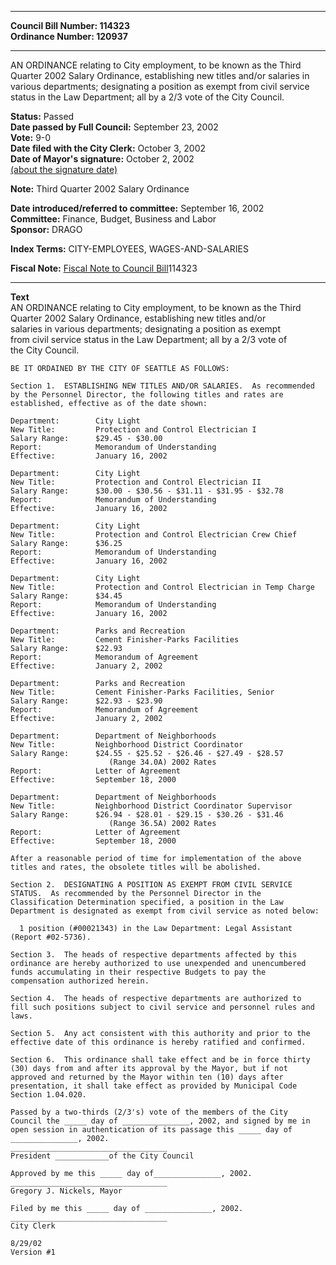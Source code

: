 * * * * *  
  
**Council Bill Number: [](#h0)[](#h2)114323**   
**Ordinance Number: 120937**  
  
* * * * *  
  
AN ORDINANCE relating to City employment, to be known as the Third Quarter 2002 Salary Ordinance, establishing new titles and/or salaries in various departments; designating a position as exempt from civil service status in the Law Department; all by a 2/3 vote of the City Council.  
  
**Status:** Passed   
**Date passed by Full Council:** September 23, 2002   
**Vote:** 9-0   
**Date filed with the City Clerk:** October 3, 2002   
**Date of Mayor's signature:** October 2, 2002   
[(about the signature date)](/~public/approvaldate.htm)   
  
**Note:** Third Quarter 2002 Salary Ordinance  
  
  
**Date introduced/referred to committee:** September 16, 2002   
**Committee:** Finance, Budget, Business and Labor   
**Sponsor:** DRAGO   
  
**Index Terms:** CITY-EMPLOYEES, WAGES-AND-SALARIES  
  
**Fiscal Note:** [Fiscal Note to Council Bill](http://clerk.seattle.gov/~public/fnote/114323.htm)[](#h1)[](#h3)114323  
  
* * * * *  
  
**Text**  
    AN ORDINANCE relating to City employment, to be known as the Third  
    Quarter 2002 Salary Ordinance, establishing new titles and/or  
    salaries in various departments; designating a position as exempt  
    from civil service status in the Law Department; all by a 2/3 vote of  
    the City Council.  
  
    BE IT ORDAINED BY THE CITY OF SEATTLE AS FOLLOWS:  
  
    Section 1.  ESTABLISHING NEW TITLES AND/OR SALARIES.  As recommended  
    by the Personnel Director, the following titles and rates are  
    established, effective as of the date shown:  
  
    Department:        City Light  
    New Title:         Protection and Control Electrician I  
    Salary Range:      $29.45 - $30.00  
    Report:            Memorandum of Understanding  
    Effective:         January 16, 2002  
  
    Department:        City Light  
    New Title:         Protection and Control Electrician II  
    Salary Range:      $30.00 - $30.56 - $31.11 - $31.95 - $32.78  
    Report:            Memorandum of Understanding  
    Effective:         January 16, 2002  
  
    Department:        City Light  
    New Title:         Protection and Control Electrician Crew Chief  
    Salary Range:      $36.25  
    Report:            Memorandum of Understanding  
    Effective:         January 16, 2002  
  
    Department:        City Light  
    New Title:         Protection and Control Electrician in Temp Charge  
    Salary Range:      $34.45  
    Report:            Memorandum of Understanding  
    Effective:         January 16, 2002  
  
    Department:        Parks and Recreation  
    New Title:         Cement Finisher-Parks Facilities  
    Salary Range:      $22.93  
    Report:            Memorandum of Agreement  
    Effective:         January 2, 2002  
  
    Department:        Parks and Recreation  
    New Title:         Cement Finisher-Parks Facilities, Senior  
    Salary Range:      $22.93 - $23.90  
    Report:            Memorandum of Agreement  
    Effective:         January 2, 2002  
  
    Department:        Department of Neighborhoods  
    New Title:         Neighborhood District Coordinator  
    Salary Range:      $24.55 - $25.52 - $26.46 - $27.49 - $28.57  
                          (Range 34.0A) 2002 Rates  
    Report:            Letter of Agreement  
    Effective:         September 18, 2000  
  
    Department:        Department of Neighborhoods  
    New Title:         Neighborhood District Coordinator Supervisor  
    Salary Range:      $26.94 - $28.01 - $29.15 - $30.26 - $31.46  
                          (Range 36.5A) 2002 Rates  
    Report:            Letter of Agreement  
    Effective:         September 18, 2000  
  
    After a reasonable period of time for implementation of the above  
    titles and rates, the obsolete titles will be abolished.  
  
    Section 2.  DESIGNATING A POSITION AS EXEMPT FROM CIVIL SERVICE  
    STATUS.  As recommended by the Personnel Director in the  
    Classification Determination specified, a position in the Law  
    Department is designated as exempt from civil service as noted below:  
  
      1 position (#00021343) in the Law Department: Legal Assistant  
    (Report #02-5736).  
  
    Section 3.  The heads of respective departments affected by this  
    ordinance are hereby authorized to use unexpended and unencumbered  
    funds accumulating in their respective Budgets to pay the  
    compensation authorized herein.  
  
    Section 4.  The heads of respective departments are authorized to  
    fill such positions subject to civil service and personnel rules and  
    laws.  
  
    Section 5.  Any act consistent with this authority and prior to the  
    effective date of this ordinance is hereby ratified and confirmed.  
  
    Section 6.  This ordinance shall take effect and be in force thirty  
    (30) days from and after its approval by the Mayor, but if not  
    approved and returned by the Mayor within ten (10) days after  
    presentation, it shall take effect as provided by Municipal Code  
    Section 1.04.020.  
  
    Passed by a two-thirds (2/3's) vote of the members of the City  
    Council the _____ day of _______________, 2002, and signed by me in  
    open session in authentication of its passage this _____ day of  
    _______________, 2002.  
    ___________________________________  
    President ____________of the City Council  
  
    Approved by me this _____ day of_______________, 2002.  
    ___________________________________  
    Gregory J. Nickels, Mayor  
  
    Filed by me this _____ day of _______________, 2002.  
    ___________________________________  
    City Clerk  
  
    8/29/02  
    Version #1  
